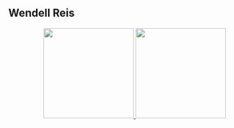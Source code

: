 ## Wendell Reis
<div align="center">
  <a href="https://github.com/WendellReis">
  <img height="180em" src="https://github-readme-stats.vercel.app/api?username=WendellReis&show_icons=true&theme=codeSTACKr&include_all_commits=true&count_private=true"/>
  <img height="180em" src="https://github-readme-stats.vercel.app/api/top-langs/?username=WendellReis&layout=compact&langs_count=7&theme=codeSTACKr"/>
</div>
